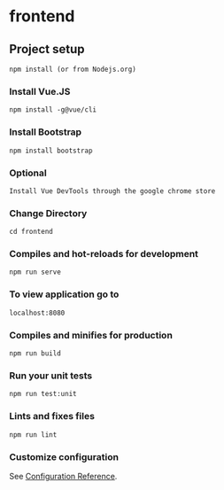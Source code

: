 # frontend

## Project setup

```
npm install (or from Nodejs.org)
```

### Install Vue.JS
```
npm install -g@vue/cli
```
### Install Bootstrap
```
npm install bootstrap
```

### Optional
```
Install Vue DevTools through the google chrome store
```
### Change Directory
```
cd frontend
```
### Compiles and hot-reloads for development
```
npm run serve
```
### To view application go to
```
localhost:8080
```
### Compiles and minifies for production
```
npm run build
```

### Run your unit tests
```
npm run test:unit
```

### Lints and fixes files
```
npm run lint
```

### Customize configuration
See [Configuration Reference](https://cli.vuejs.org/config/).
